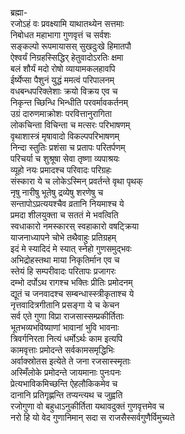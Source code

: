 ब्रह्मा-  
रजोऽहं वः प्रवक्ष्यामि याथातथ्येन सत्तमाः  
निबोधत महाभागा गुणवृत्तं च सर्वशः  
सङ्कल्पो रूपमायासस् सुखदुःखे हिमातपौ  
ऐश्वर्यं निग्रहस्सिद्धिर् हेतुवादोऽरतिः क्षमा  
बलं शौर्यं मदो रोषो व्यायामकलहावपि  
ईर्ष्येप्सा पैशुनं युद्धं ममत्वं परिपालनम्  
वधबन्धपरिक्लेशाः क्रयो विक्रय एव च  
निकृन्त च्छिन्धि भिन्धीति परवर्मावकर्तनम्  
उग्रं दारुणमाक्रोशः परवित्तानुरागिता  
लोकचिन्ता विचिन्ता च मत्सरः परिभाषणम्  
वृथाशास्त्रं मृषावादो विकल्पपरिभाषणम्  
निन्दा स्तुतिः प्रशंसा च प्रतापः परितर्पणम्  
परिचर्या च शुश्रूषा सेवा तृष्णा व्यपाश्रयः  
व्यूहो नयः प्रमादश्च परिवादः परिग्रहः  
संस्कारा ये च लोकेऽस्मिन् प्रवर्तन्ते वृथा पृथक्  
नृषु नारीषु भूतेषु द्रव्येषु शरणेषु च  
सन्तापोऽप्रत्ययश्चैव व्रतानि नियमाश्च ये  
प्रमदा शीलयुक्ता च सततं मे भवत्विति  
स्वधाकारो नमस्कारस् स्वहाकारो वषट्क्रिया  
याजनाध्यापने चोभे तथैवाहुः प्रतिग्रहम्  
इदं मे स्यादिदं मे स्यात् स्नेहो गुणसमुद्भवः  
अभिद्रोहस्तथा माया निकृतिर्मान एव च  
स्तेयं हि सम्परीवादः परितापः प्रजागरः  
दम्भो दर्पोऽथ रागश्च भक्तिः प्रीतिः प्रमोदनम्  
द्यूतं च जनवादश्च सम्बन्धास्स्त्रीकृताश्च ये  
नृत्तवादित्रगीतानि प्रसङ्गा ये च केचन  
सर्व एते गुणा विप्रा राजसास्सम्प्रकीर्तिताः  
भूतभव्यभविष्याणां भावानां भुवि भावनाः  
त्रिवर्गनिरता नित्यं धर्मोऽर्थः काम इत्यपि  
कामवृत्ताः प्रमोदन्ते सर्वकामसमृद्धिभिः  
अर्वाक्स्रोतस इत्येते ते जना रजसास्स्मृताः  
अस्मिँलोके प्रमोदन्ते जायमानाः पुनःपनः  
प्रेत्यभाविकमिच्छन्ति ऐहलौकिकमेव च  
दानानि प्रतिगृह्णन्ति तप्यन्त्यथ च जुह्वति  
रजोगुणा वो बहुधाऽनुकीर्तिता यथावदुक्तं गुणवृत्तमेव च  
नरो हि यो वेद गुणानिमान् सदा स राजसैस्सर्वगुणैर्विमुच्यते  
